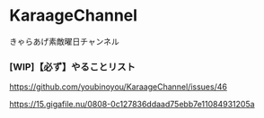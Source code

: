 # KaraageChannel
きゃらあげ素敵曜日チャンネル

### [WIP]【必ず】やることリスト
https://github.com/youbinoyou/KaraageChannel/issues/46



https://15.gigafile.nu/0808-0c127836ddaad75ebb7e11084931205a

